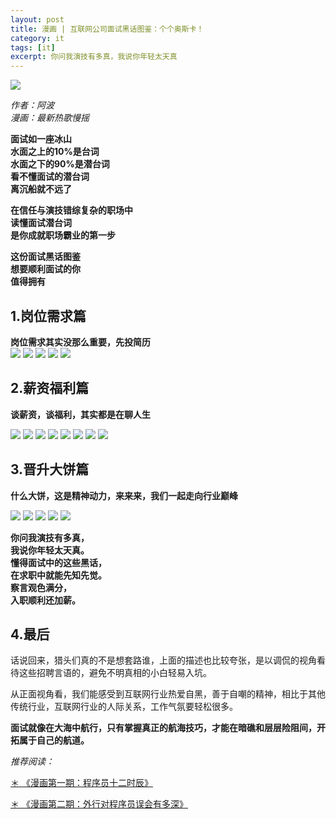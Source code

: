 ```yaml
---
layout: post
title: 漫画 | 互联网公司面试黑话图鉴：个个奥斯卡！
category: it
tags: [it]
excerpt: 你问我演技有多真，我说你年轻太天真
---
```


![](http://favorites.ren/assets/images/2019/it/heihua01.jpg)

*作者：阿波  
漫画：最新热歌慢摇*

**面试如一座冰山  
水面之上的10%是台词  
水面之下的90%是潜台词  
看不懂面试的潜台词  
离沉船就不远了** 
 
**在信任与演技错综复杂的职场中  
读懂面试潜台词  
是你成就职场霸业的第一步**
 
**这份面试黑话图鉴  
想要顺利面试的你  
值得拥有**  

## 1.岗位需求篇            
 
**岗位需求其实没那么重要，先投简历**  
![](http://favorites.ren/assets/images/2019/it/heihua03.jpg)
![](http://favorites.ren/assets/images/2019/it/heihua04.jpg)
![](http://favorites.ren/assets/images/2019/it/heihua05.jpg)
![](http://favorites.ren/assets/images/2019/it/heihua06.jpg)
![](http://favorites.ren/assets/images/2019/it/heihua07.jpg)

## 2.薪资福利篇         
 
**谈薪资，谈福利，其实都是在聊人生**

![](http://favorites.ren/assets/images/2019/it/heihua09.jpg)
![](http://favorites.ren/assets/images/2019/it/heihua10.jpg)
![](http://favorites.ren/assets/images/2019/it/heihua11.jpg)
![](http://favorites.ren/assets/images/2019/it/heihua12.jpg)
![](http://favorites.ren/assets/images/2019/it/heihua13.jpg)
![](http://favorites.ren/assets/images/2019/it/heihua14.jpg)
![](http://favorites.ren/assets/images/2019/it/heihua15.jpg)
![](http://favorites.ren/assets/images/2019/it/heihua16.jpg)

## 3.晋升大饼篇        
 
**什么大饼，这是精神动力，来来来，我们一起走向行业巅峰**

![](http://favorites.ren/assets/images/2019/it/heihua18.jpg)
![](http://favorites.ren/assets/images/2019/it/heihua19.jpg)
![](http://favorites.ren/assets/images/2019/it/heihua20.jpg)
![](http://favorites.ren/assets/images/2019/it/heihua21.jpg)
![](http://favorites.ren/assets/images/2019/it/heihua22.jpg)
            

**你问我演技有多真，  
我说你年轻太天真。   
懂得面试中的这些黑话，  
在求职中就能先知先觉。   
察言观色满分，  
入职顺利还加薪。** 
 
## 4.最后  
 
话说回来，猎头们真的不是想套路谁，上面的描述也比较夸张，是以调侃的视角看待这些招聘言语的，避免不明真相的小白轻易入坑。
 
从正面视角看，我们能感受到互联网行业热爱自黑，善于自嘲的精神，相比于其他传统行业，互联网行业的人际关系，工作气氛要轻松很多。
 
**面试就像在大海中航行，只有掌握真正的航海技巧，才能在暗礁和层层险阻间，开拓属于自己的航道。**


*推荐阅读：*

[＊  《漫画第一期：程序员十二时辰》](https://mp.weixin.qq.com/s/8pLjnRJHehzQaswwMUn8tA)

[＊  《漫画第二期：外行对程序员误会有多深》](https://mp.weixin.qq.com/s/vqsRHaaAibBc4KDRVliPIg)

